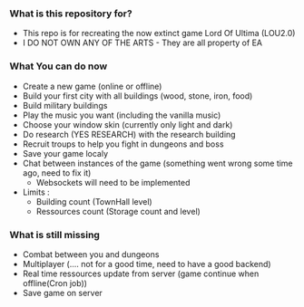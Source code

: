 ### What is this repository for? ###

* This repo is for recreating the now extinct game Lord Of Ultima (LOU2.0)
* I DO NOT OWN ANY OF THE ARTS - They are all property of EA


### What You can do now ###

* Create a new game (online or offline)
* Build your first city with all buildings (wood, stone, iron, food)
* Build military buildings
* Play the music you want (including the vanilla music)
* Choose your window skin (currently only light and dark)
* Do research (YES RESEARCH) with the research building
* Recruit troups to help you fight in dungeons and boss
* Save your game localy
* Chat between instances of the game (something went wrong some time ago, need to fix it)
   * Websockets will need to be implemented
* Limits :
   * Building count (TownHall level)
   * Ressources count (Storage count and level)

### What is still missing ###

* Combat between you and dungeons
* Multiplayer (.... not for a good time, need to have a good backend)
* Real time ressources update from server (game continue when offline(Cron job))
* Save game on server
